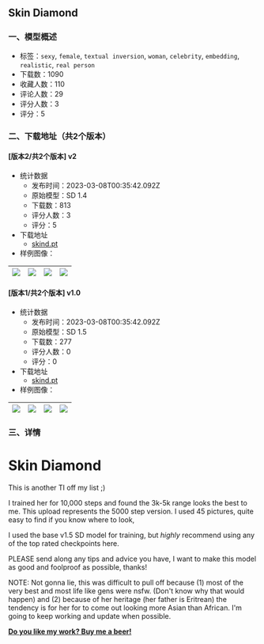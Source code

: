 ## Skin Diamond
### 一、模型概述

- 标签：`sexy`, `female`, `textual inversion`, `woman`, `celebrity`, `embedding`, `realistic`, `real person`
- 下载数：1090
- 收藏人数：110
- 评论人数：29
- 评分人数：3
- 评分：5

### 二、下载地址（共2个版本）

#### [版本2/共2个版本] v2

- 统计数据
  - 发布时间：2023-03-08T00:35:42.092Z
  - 原始模型：SD 1.4
  - 下载数：813
  - 评分人数：3
  - 评分：5
- 下载地址
  - [skind.pt](https://civitai.com/api/download/models/17310)
- 样例图像：

| <img src="https://image.civitai.com/xG1nkqKTMzGDvpLrqFT7WA/78174f26-02b1-42f2-54ab-ee9fb86b8300/width=450/176277.jpeg" /> | <img src="https://image.civitai.com/xG1nkqKTMzGDvpLrqFT7WA/c8ce64e9-bc6d-49e6-84ef-c8be43616400/width=450/176281.jpeg" /> | <img src="https://image.civitai.com/xG1nkqKTMzGDvpLrqFT7WA/149d71ef-5c4e-4bc6-94f1-43f0c4b70300/width=450/176280.jpeg" /> | <img src="https://image.civitai.com/xG1nkqKTMzGDvpLrqFT7WA/245f3a15-a37b-4288-3e08-8b2a61b99f00/width=450/176279.jpeg" /> |
| ---- | ---- | ---- | ---- |

#### [版本1/共2个版本] v1.0

- 统计数据
  - 发布时间：2023-03-08T00:35:42.092Z
  - 原始模型：SD 1.5
  - 下载数：277
  - 评分人数：0
  - 评分：0
- 下载地址
  - [skind.pt](https://civitai.com/api/download/models/10504)
- 样例图像：

| <img src="https://image.civitai.com/xG1nkqKTMzGDvpLrqFT7WA/d46d2ba1-6225-45e3-7277-6c9a7103c500/width=450/102230.jpeg" /> | <img src="https://image.civitai.com/xG1nkqKTMzGDvpLrqFT7WA/348e2ca4-c6cf-49f7-fdc4-d4e333d99e00/width=450/102232.jpeg" /> | <img src="https://image.civitai.com/xG1nkqKTMzGDvpLrqFT7WA/7894967e-8b08-4a25-6e3e-11d1f14ea700/width=450/102613.jpeg" /> | <img src="https://image.civitai.com/xG1nkqKTMzGDvpLrqFT7WA/f1d4a2cc-7209-4e0a-89e6-1c112624c200/width=450/102234.jpeg" /> |
| ---- | ---- | ---- | ---- |


### 三、详情
<h1>Skin Diamond</h1><p>This is another TI off my list ;)</p><p>I trained her for 10,000 steps and found the 3k-5k range looks the best to me. This upload represents the 5000 step version. I used 45 pictures, quite easy to find if you know where to look,</p><p>I used the base v1.5 SD model for training, but <em>highly</em> recommend using any of the top rated checkpoints here.</p><p>PLEASE send along any tips and advice you have, I want to make this model as good and foolproof as possible, thanks!</p><p></p><p>NOTE: Not gonna lie, this was difficult to pull off because (1) most of the very best and most life like gens were nsfw. (Don't know why that would happen) and (2) because of her heritage (her father is Eritrean) the tendency is for her for to come out looking more Asian than African. I'm going to keep working and update when possible.</p><p><a target="_blank" rel="ugc" href="https://www.buymeacoffee.com/bozack3000"><strong>Do you like my work? Buy me a beer! </strong></a></p>
